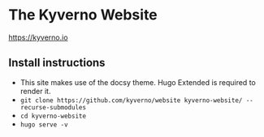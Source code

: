 # The Kyverno Website

https://kyverno.io

## Install instructions

* This site makes use of the docsy theme. Hugo Extended is required to render it.
* `git clone https://github.com/kyverno/website kyverno-website/ --recurse-submodules`
* `cd kyverno-website`
* `hugo serve -v`
